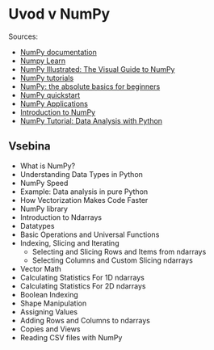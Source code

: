 # Uvod v NumPy

Sources:
- [NumPy documentation](https://numpy.org/doc/stable/)
- [Numpy Learn](https://numpy.org/learn/)
- [NumPy Illustrated: The Visual Guide to NumPy](https://betterprogramming.pub/numpy-illustrated-the-visual-guide-to-numpy-3b1d4976de1d)
- [NumPy tutorials](https://numpy.org/numpy-tutorials/)
- [NumPy: the absolute basics for beginners](https://numpy.org/doc/stable/user/absolute_beginners.html)
- [NumPy quickstart](https://numpy.org/doc/stable/user/quickstart.html)
- [NumPy Applications](https://numpy.org/numpy-tutorials/applications.html)
- [Introduction to NumPy](https://jakevdp.github.io/PythonDataScienceHandbook/02.00-introduction-to-numpy.html)
- [NumPy Tutorial: Data Analysis with Python](https://www.dataquest.io/blog/numpy-tutorial-python/)

## Vsebina
- What is NumPy?
- Understanding Data Types in Python
- NumPy Speed
- Example: Data analysis in pure Python
- How Vectorization Makes Code Faster
- NumPy library
- Introduction to Ndarrays
- Datatypes
- Basic Operations and Universal Functions
- Indexing, Slicing and Iterating
    - Selecting and Slicing Rows and Items from ndarrays
    - Selecting Columns and Custom Slicing ndarrays
- Vector Math
- Calculating Statistics For 1D ndarrays
- Calculating Statistics For 2D ndarrays
- Boolean Indexing
- Shape Manipulation
- Assigning Values
- Adding Rows and Columns to ndarrays
- Copies and Views
- Reading CSV files with NumPy
